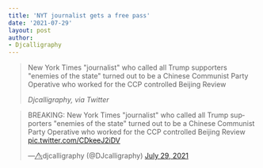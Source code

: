 ```yaml
---
title: 'NYT journalist gets a free pass'
date: '2021-07-29'
layout: post
author:
- Djcalligraphy
---
```


> New York Times "journalist" who called all Trump supporters "enemies of the state" turned out to be a Chinese Communist Party Operative who worked for the CCP controlled Beijing Review
>
> <cite>Djcalligraphy, via Twitter</cite>

<blockquote class="twitter-tweet"><p lang="en" dir="ltr">BREAKING: New York Times &quot;journalist&quot; who called all Trump supporters &quot;enemies of the state&quot; turned out to be a Chinese Communist Party Operative who worked for the CCP controlled Beijing Review <a href="https://t.co/CDkeeJ2iDV">pic.twitter.com/CDkeeJ2iDV</a></p>&mdash; ✨⃤djcalligraphy (@DJcalligraphy) <a href="https://twitter.com/DJcalligraphy/status/1420537856393572353?ref_src=twsrc%5Etfw">July 29, 2021</a></blockquote> <script async src="https://platform.twitter.com/widgets.js" charset="utf-8"></script>
